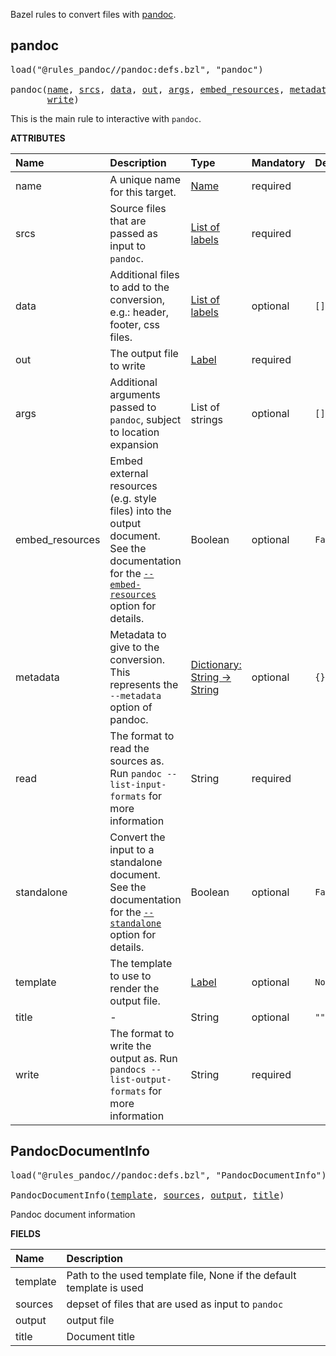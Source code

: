 <!-- Generated with Stardoc: http://skydoc.bazel.build -->

Bazel rules to convert files with [pandoc](https://pandoc.org/).

<a id="pandoc"></a>

## pandoc

<pre>
load("@rules_pandoc//pandoc:defs.bzl", "pandoc")

pandoc(<a href="#pandoc-name">name</a>, <a href="#pandoc-srcs">srcs</a>, <a href="#pandoc-data">data</a>, <a href="#pandoc-out">out</a>, <a href="#pandoc-args">args</a>, <a href="#pandoc-embed_resources">embed_resources</a>, <a href="#pandoc-metadata">metadata</a>, <a href="#pandoc-read">read</a>, <a href="#pandoc-standalone">standalone</a>, <a href="#pandoc-template">template</a>, <a href="#pandoc-title">title</a>,
       <a href="#pandoc-write">write</a>)
</pre>

This is the main rule to interactive with `pandoc`.

**ATTRIBUTES**


| Name  | Description | Type | Mandatory | Default |
| :------------- | :------------- | :------------- | :------------- | :------------- |
| <a id="pandoc-name"></a>name |  A unique name for this target.   | <a href="https://bazel.build/concepts/labels#target-names">Name</a> | required |  |
| <a id="pandoc-srcs"></a>srcs |  Source files that are passed as input to `pandoc`.   | <a href="https://bazel.build/concepts/labels">List of labels</a> | required |  |
| <a id="pandoc-data"></a>data |  Additional files to add to the conversion, e.g.: header, footer, css files.   | <a href="https://bazel.build/concepts/labels">List of labels</a> | optional |  `[]`  |
| <a id="pandoc-out"></a>out |  The output file to write   | <a href="https://bazel.build/concepts/labels">Label</a> | required |  |
| <a id="pandoc-args"></a>args |  Additional arguments passed to `pandoc`, subject to location expansion   | List of strings | optional |  `[]`  |
| <a id="pandoc-embed_resources"></a>embed_resources |  Embed external resources (e.g. style files) into the output document. See the documentation for the [`--embed-resources`](https://pandoc.org/MANUAL.html#option--embed-resources[) option for details.   | Boolean | optional |  `False`  |
| <a id="pandoc-metadata"></a>metadata |  Metadata to give to the conversion. This represents the `--metadata` option of pandoc.   | <a href="https://bazel.build/rules/lib/dict">Dictionary: String -> String</a> | optional |  `{}`  |
| <a id="pandoc-read"></a>read |  The format to read the sources as. Run `pandoc --list-input-formats` for more information   | String | required |  |
| <a id="pandoc-standalone"></a>standalone |  Convert the input to a standalone document. See the documentation for the [`--standalone`](https://pandoc.org/MANUAL.html#option--standalone) option for details.   | Boolean | optional |  `False`  |
| <a id="pandoc-template"></a>template |  The template to use to render the output file.   | <a href="https://bazel.build/concepts/labels">Label</a> | optional |  `None`  |
| <a id="pandoc-title"></a>title |  -   | String | optional |  `""`  |
| <a id="pandoc-write"></a>write |  The format to write the output as. Run `pandocs --list-output-formats` for more information   | String | required |  |


<a id="PandocDocumentInfo"></a>

## PandocDocumentInfo

<pre>
load("@rules_pandoc//pandoc:defs.bzl", "PandocDocumentInfo")

PandocDocumentInfo(<a href="#PandocDocumentInfo-template">template</a>, <a href="#PandocDocumentInfo-sources">sources</a>, <a href="#PandocDocumentInfo-output">output</a>, <a href="#PandocDocumentInfo-title">title</a>)
</pre>

Pandoc document information

**FIELDS**

| Name  | Description |
| :------------- | :------------- |
| <a id="PandocDocumentInfo-template"></a>template |  Path to the used template file, None if the default template is used    |
| <a id="PandocDocumentInfo-sources"></a>sources |  depset of files that are used as input to `pandoc`    |
| <a id="PandocDocumentInfo-output"></a>output |  output file    |
| <a id="PandocDocumentInfo-title"></a>title |  Document title    |


